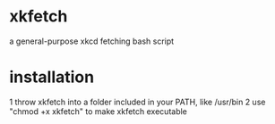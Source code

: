 xkfetch
=======

a general-purpose xkcd fetching bash script


installation
============

1 throw xkfetch into a folder included in your PATH, like /usr/bin
2 use "chmod +x xkfetch" to make xkfetch executable
